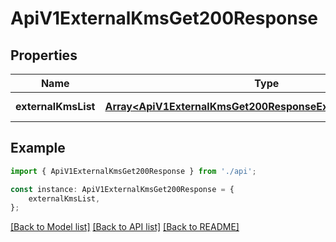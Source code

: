 # ApiV1ExternalKmsGet200Response


## Properties

Name | Type | Description | Notes
------------ | ------------- | ------------- | -------------
**externalKmsList** | [**Array&lt;ApiV1ExternalKmsGet200ResponseExternalKmsListInner&gt;**](ApiV1ExternalKmsGet200ResponseExternalKmsListInner.md) |  | [default to undefined]

## Example

```typescript
import { ApiV1ExternalKmsGet200Response } from './api';

const instance: ApiV1ExternalKmsGet200Response = {
    externalKmsList,
};
```

[[Back to Model list]](../README.md#documentation-for-models) [[Back to API list]](../README.md#documentation-for-api-endpoints) [[Back to README]](../README.md)
